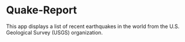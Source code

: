 # Quake-Report
This app displays a list of recent earthquakes in the world from the U.S. Geological Survey (USGS) organization.
